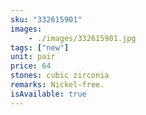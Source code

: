 ```yaml
---
sku: "332615901"
images:
    - ./images/332615901.jpg
tags: ["new"]
unit: pair
price: 64
stones: cubic zirconia
remarks: Nickel-free.
isAvailable: true
---
```

